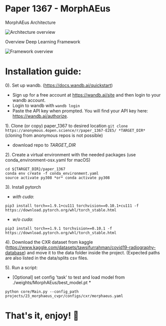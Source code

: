 # Paper 1367 - MorphAEus

MorphAEus Architecture 

![Architecture overview](./fig_architecture.png)

Overview Deep Learning Framework

![Framework overview](./dl.png)


# Installation guide: 

0). Set up wandb. (https://docs.wandb.ai/quickstart)
 *  Sign up for a free account at https://wandb.ai/site and then login to your wandb account.
 * Login to wandb with `wandb login`
 * Paste the API key when prompted. You will find your API key here: https://wandb.ai/authorize. 
 
1). Clone (or copy) paper_1367 to desired location
 `git clone https://anonymous.4open.science/r/paper_1367-E2E5/ *TARGET_DIR*` (cloning from anonymous repos is not possible) 
 * download repo to *TARGET_DIR*

2). Create a virtual environment with the needed packages (use conda_environment-osx.yaml for macOS)
```
cd ${TARGET_DIR}/paper_1367
conda env create -f conda_environment.yaml
source activate py308 *or* conda activate py308
```

3). Install pytorch
* *with cuda*: 
```
pip3 install torch==1.9.1+cu111 torchvision==0.10.1+cu111 -f https://download.pytorch.org/whl/torch_stable.html
```
* *w/o cuda*:
```
pip3 install torch==1.9.1 torchvision==0.10.1 -f https://download.pytorch.org/whl/torch_stable.html
```

4). Download the CXR dataset from kaggle (https://www.kaggle.com/datasets/tawsifurrahman/covid19-radiography-database) and move it to the data folder inside the project. (Expected paths are also listed in the data/splits csv files. 

5). Run a script: 
* [Optional] set config 'task' to test and load model from ./weights/MorphAEus/best_model.pt * 

```
python core/Main.py --config_path projects/23_morphaeus_cvpr/configs/cxr/morphaeus.yaml
```

# That's it, enjoy! :rocket:
